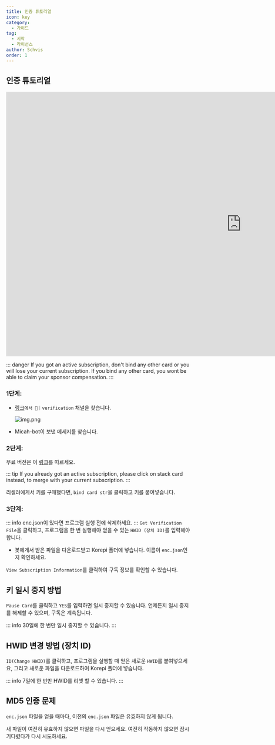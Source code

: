 ```yaml
---
title: 인증 튜토리얼
icon: key
category:
  - 가이드
tag:
  - 시작
  - 라이선스
author: Schvis
order: 1
---
```

## 인증 튜토리얼

<div class="iframe-container"><iframe width="1280" height="720" src="https://www.youtube.com/embed/x_fIDmyQJiI" title="How to use Pertamax" frameborder="0" allow="accelerometer; autoplay; clipboard-write; encrypted-media; gyroscope; picture-in-picture; web-share" referrerpolicy="strict-origin-when-cross-origin" allowfullscreen></iframe></div>

::: danger If you got an active subscription, don't bind any other card or you will lose your current subscription. If you bind any other card, you wont be able to claim your sponsor compensation.
:::

### 1단계:
- [링크](https://discord.com/channels/1069057220802781265/1203687333107335198)`에서 🔐｜verification` 채널을 찾습니다. 

  ![img.png](/assets/images/docs/202402/verify-1.png)
- Micah-bot이 보낸 메세지를 찾습니다.
### 2단계:
무료 버전은 이 [링크](free.md)를 따르세요.

::: tip If you already got an active subscription, please click on stack card instead, to merge with your current subscription.
:::

리셀러에게서 키를 구매했다면, `bind card str`을 클릭하고 키를 붙여넣습니다.

### 3단계:
::: info enc.json이 있다면 프로그램 실행 전에 삭제하세요.
:::
`Get Verification File`을 클릭하고, 프로그램을 한 번 실행해야 얻을 수 있는 `HWID (장치 ID)`를 입력해야 합니다.
- 봇에게서 받은 파일을 다운로드받고 Korepi 폴더에 넣습니다. 이름이 `enc.json`인지 확인하세요.

`View Subscription Information`를 클릭하여 구독 정보를 확인할 수 있습니다.

## 키 일시 중지 방법

`Pause Card`를 클릭하고 `YES`를 입력하면 일시 중지할 수 있습니다. 언제든지 일시 중지를 해제할 수 있으며, 구독은 계속됩니다.

::: info 30일에 한 번만 일시 중지할 수 있습니다.
:::

## HWID 변경 방법 (장치 ID)

`ID(Change HWID)`를 클릭하고, 프로그램을 실행할 때 얻은 새로운 `HWID`를 붙여넣으세요, 그리고 새로운 파일을 다운로드하여 Korepi 폴더에 넣습니다.

::: info 7일에 한 번만 HWID를 리셋 할 수 있습니다.
:::

## MD5 인증 문제
`enc.json` 파일을 얻을 때마다, 이전의 `enc.json` 파일은 유효하지 않게 됩니다.

새 파일이 여전히 유효하지 않으면 파일을 다시 얻으세요. 여전히 작동하지 않으면 잠시 기다렸다가 다시 시도하세요.
